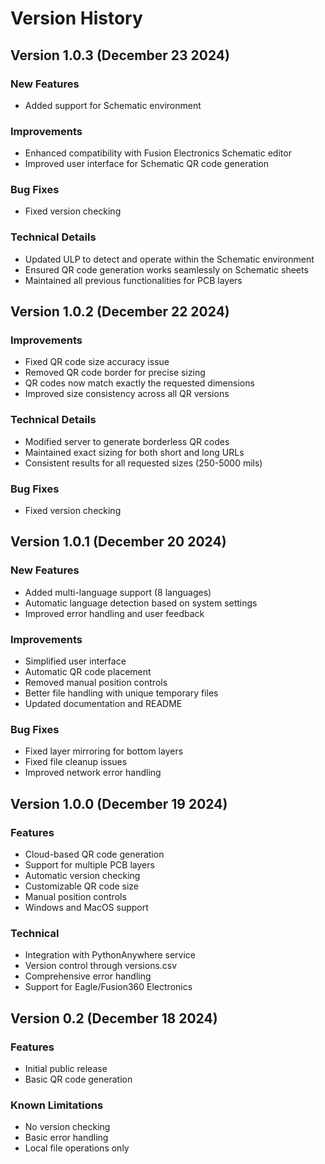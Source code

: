 # Version History

## Version 1.0.3 (December 23 2024)
### New Features
- Added support for Schematic environment

### Improvements
- Enhanced compatibility with Fusion Electronics Schematic editor
- Improved user interface for Schematic QR code generation

### Bug Fixes
- Fixed version checking

### Technical Details
- Updated ULP to detect and operate within the Schematic environment
- Ensured QR code generation works seamlessly on Schematic sheets
- Maintained all previous functionalities for PCB layers

## Version 1.0.2 (December 22 2024)
### Improvements
- Fixed QR code size accuracy issue
- Removed QR code border for precise sizing
- QR codes now match exactly the requested dimensions
- Improved size consistency across all QR versions

### Technical Details
- Modified server to generate borderless QR codes
- Maintained exact sizing for both short and long URLs
- Consistent results for all requested sizes (250-5000 mils)

### Bug Fixes
- Fixed version checking

## Version 1.0.1 (December 20 2024)
### New Features
- Added multi-language support (8 languages)
- Automatic language detection based on system settings
- Improved error handling and user feedback

### Improvements
- Simplified user interface
- Automatic QR code placement
- Removed manual position controls
- Better file handling with unique temporary files
- Updated documentation and README

### Bug Fixes
- Fixed layer mirroring for bottom layers
- Fixed file cleanup issues
- Improved network error handling

## Version 1.0.0 (December 19 2024)
### Features
- Cloud-based QR code generation
- Support for multiple PCB layers
- Automatic version checking
- Customizable QR code size
- Manual position controls
- Windows and MacOS support

### Technical
- Integration with PythonAnywhere service
- Version control through versions.csv
- Comprehensive error handling
- Support for Eagle/Fusion360 Electronics

## Version 0.2 (December 18 2024)
### Features
- Initial public release
- Basic QR code generation

### Known Limitations
- No version checking
- Basic error handling
- Local file operations only 